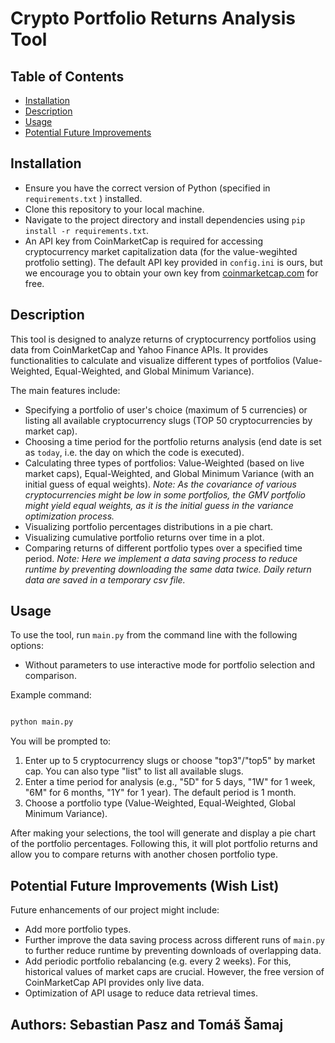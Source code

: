 # Crypto Portfolio Returns Analysis Tool

## Table of Contents
- [Installation](#installation)
- [Description](#description)
- [Usage](#usage)
- [Potential Future Improvements](#future-work)

## Installation
- Ensure you have the correct version of Python (specified in `requirements.txt` ) installed.
- Clone this repository to your local machine.
- Navigate to the project directory and install dependencies using `pip install -r requirements.txt`.
- An API key from CoinMarketCap is required for accessing cryptocurrency market capitalization data (for the value-wegihted protfolio setting). The default API key provided in `config.ini` is ours, but we encourage you to obtain your own key from [coinmarketcap.com](https://coinmarketcap.com/api/) for free.

## Description
This tool is designed to analyze returns of cryptocurrency portfolios using data from CoinMarketCap and Yahoo Finance APIs. It provides functionalities to calculate and visualize different types of portfolios (Value-Weighted, Equal-Weighted, and Global Minimum Variance). 

The main features include:
- Specifying a portfolio of user's choice (maximum of 5 currencies) or listing all available cryptocurrency slugs (TOP 50 cryptocurrencies by market cap).
- Choosing a time period for the portfolio returns analysis (end date is set as `today`, i.e. the day on which the code is executed).
- Calculating three types of portfolios: Value-Weighted (based on live market caps), Equal-Weighted, and Global Minimum Variance (with an initial guess of equal weights).
_Note: As the covariance of various cryptocurrencies might be low in some portfolios, the GMV portfolio might yield equal weights, as it is the initial guess in the variance optimization process._
- Visualizing portfolio percentages distributions in a pie chart.
- Visualizing cumulative portfolio returns over time in a plot.
- Comparing returns of different portfolio types over a specified time period.
_Note: Here we implement a data saving process to reduce runtime by preventing downloading the same data twice. Daily return data are saved in a temporary csv file._



## Usage
To use the tool, run `main.py` from the command line with the following options:
- Without parameters to use interactive mode for portfolio selection and comparison.

Example command:
```bash

python main.py

```

You will be prompted to:
1. Enter up to 5 cryptocurrency slugs or choose "top3"/"top5" by market cap. You can also type "list" to list all available slugs.
2. Enter a time period for analysis (e.g., "5D" for 5 days, "1W" for 1 week, "6M" for 6 months, "1Y" for 1 year). The default period is 1 month.
3. Choose a portfolio type (Value-Weighted, Equal-Weighted, Global Minimum Variance).

After making your selections, the tool will generate and display a pie chart of the portfolio percentages. Following this, it will plot portfolio returns and allow you to compare returns with another chosen portfolio type.




## Potential Future Improvements (Wish List)
Future enhancements of our project might include:
- Add more portfolio types.
- Further improve the data saving process across different runs of `main.py` to further reduce runtime by preventing downloads of overlapping data.
- Add periodic portfolio rebalancing (e.g. every 2 weeks). For this, historical values of market caps are crucial. However, the free version of CoinMarketCap API provides only live data.
- Optimization of API usage to reduce data retrieval times.

## Authors: Sebastian Pasz and Tomáš Šamaj